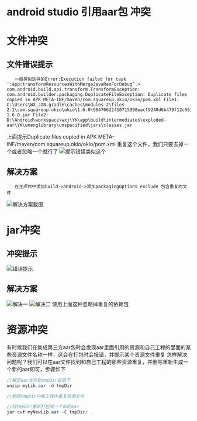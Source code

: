 android studio 引用aar包 冲突
===


# 文件冲突

## 文件错误提示

       一般类似这样的Error:Execution failed for task ‘:app:transformResourcesWithMergeJavaResForDebug’.> com.android.build.api.transform.TransformException: com.android.builder.packaging.DuplicateFileException: Duplicate files copied in APK META-INF/maven/com.squareup.okio/okio/pom.xml File1: C:\Users\WX_JIN.gradle\caches\modules-2\files-2.1\com.squareup.okio\okio\1.6.0\98476622f10715998eacf9240d6b479f12c66143\okio-1.6.0.jar File2: D:\Android\workspace\wxj\YK\app\build\intermediates\exploded-aar\YK\umenglibrary\unspecified\jars\classes.jar 
上面提示Duplicate files copied in APK META-INF/maven/com.squareup.okio/okio/pom.xml 
重复这个文件，我们只要去掉一个或者忽略一个就行了 
![提示错误类似这个](http://img.blog.csdn.net/20160311100913124)

## 解决方案

       在主项目中添加build->android->添加packagingOptions exclude 包含重复的文件 
![解决方案截图](http://img.blog.csdn.net/20160311101044328)

# jar冲突

## 冲突提示

![错误提示](http://img.blog.csdn.net/20160311101529330)

## 解决方案

![解决一](http://img.blog.csdn.net/20160311101549219) 
![解决二](http://img.blog.csdn.net/20160311101606657) 
使用上面这种忽略掉重复的依赖包

# 资源冲突

有时候我们在集成第三方aar包时会发现aar里面引用的资源和自己工程的里面的某些资源文件名称一样，这会在打包时会报错，并提示某个资源文件重复 
怎样解决问题呢？我们可以在aar文件找到和自己工程的那些资源重复，并删除重新生成一个新的aar即可，步骤如下

```java
//解压aar文件到tmpDir目录下
unzip myLib.aar -d tmpDir 

//删除tmpDir中和工程中重复资源文件

//将tmpDir重新打包成一个新的aar
jar cvf myNewLib.aar -C tmpDir/ .
```
